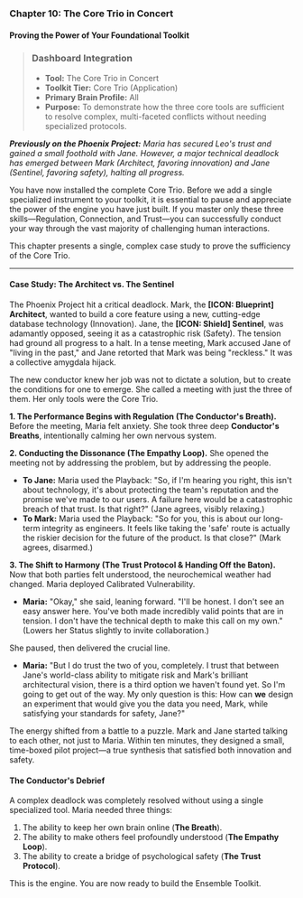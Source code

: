 ### **Chapter 10: The Core Trio in Concert**
#### Proving the Power of Your Foundational Toolkit

> ### **Dashboard Integration**
>
> *   **Tool:** The Core Trio in Concert
> *   **Toolkit Tier:** Core Trio (Application)
> *   **Primary Brain Profile:** All
> *   **Purpose:** To demonstrate how the three core tools are sufficient to resolve complex, multi-faceted conflicts without needing specialized protocols.

***Previously on the Phoenix Project:*** *Maria has secured Leo's trust and gained a small foothold with Jane. However, a major technical deadlock has emerged between Mark (Architect, favoring innovation) and Jane (Sentinel, favoring safety), halting all progress.*

You have now installed the complete Core Trio. Before we add a single specialized instrument to your toolkit, it is essential to pause and appreciate the power of the engine you have just built. If you master only these three skills—Regulation, Connection, and Trust—you can successfully conduct your way through the vast majority of challenging human interactions.

This chapter presents a single, complex case study to prove the sufficiency of the Core Trio.

---

#### **Case Study: The Architect vs. The Sentinel**

The Phoenix Project hit a critical deadlock. Mark, the **[ICON: Blueprint] Architect**, wanted to build a core feature using a new, cutting-edge database technology (Innovation). Jane, the **[ICON: Shield] Sentinel**, was adamantly opposed, seeing it as a catastrophic risk (Safety). The tension had ground all progress to a halt. In a tense meeting, Mark accused Jane of "living in the past," and Jane retorted that Mark was being "reckless." It was a collective amygdala hijack.

The new conductor knew her job was not to dictate a solution, but to create the conditions for one to emerge. She called a meeting with just the three of them. Her only tools were the Core Trio.

**1. The Performance Begins with Regulation (The Conductor's Breath).**
Before the meeting, Maria felt anxiety. She took three deep **Conductor's Breaths**, intentionally calming her own nervous system.

**2. Conducting the Dissonance (The Empathy Loop).**
She opened the meeting not by addressing the problem, but by addressing the people.

*   **To Jane:** Maria used the Playback: "So, if I'm hearing you right, this isn't about technology, it's about protecting the team's reputation and the promise we've made to our users. A failure here would be a catastrophic breach of that trust. Is that right?" (Jane agrees, visibly relaxing.)
*   **To Mark:** Maria used the Playback: "So for you, this is about our long-term integrity as engineers. It feels like taking the 'safe' route is actually the riskier decision for the future of the product. Is that close?" (Mark agrees, disarmed.)

**3. The Shift to Harmony (The Trust Protocol & Handing Off the Baton).**
Now that both parties felt understood, the neurochemical weather had changed. Maria deployed Calibrated Vulnerability.

*   **Maria:** "Okay," she said, leaning forward. "I'll be honest. I don't see an easy answer here. You've both made incredibly valid points that are in tension. I don't have the technical depth to make this call on my own." (Lowers her Status slightly to invite collaboration.)

She paused, then delivered the crucial line.

*   **Maria:** "But I do trust the two of you, completely. I trust that between Jane's world-class ability to mitigate risk and Mark's brilliant architectural vision, there is a third option we haven't found yet. So I'm going to get out of the way. My only question is this: How can **we** design an experiment that would give you the data you need, Mark, while satisfying your standards for safety, Jane?"

The energy shifted from a battle to a puzzle. Mark and Jane started talking to each other, not just to Maria. Within ten minutes, they designed a small, time-boxed pilot project—a true synthesis that satisfied both innovation and safety.

#### **The Conductor's Debrief**

A complex deadlock was completely resolved without using a single specialized tool. Maria needed three things:
1.  The ability to keep her own brain online (**The Breath**).
2.  The ability to make others feel profoundly understood (**The Empathy Loop**).
3.  The ability to create a bridge of psychological safety (**The Trust Protocol**).

This is the engine. You are now ready to build the Ensemble Toolkit.
      